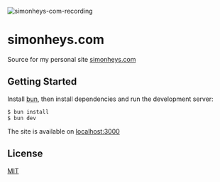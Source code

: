 ![simonheys-com-recording](https://user-images.githubusercontent.com/175607/133434380-80ee4a97-912f-4f5e-a706-512cbca47b72.gif)

# simonheys.com

Source for my personal site [simonheys.com](https://www.simonheys.com/)

## Getting Started

Install [bun](https://bun.sh/), then install dependencies and run the development server:

```
$ bun install
$ bun dev
```

The site is available on [localhost:3000](http://localhost:3000/)

## License

[MIT](LICENSE)
